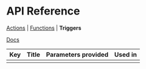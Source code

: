 <title>API Triggers</title>

# API Reference
[Actions](./api-actions.html) | [Functions](./api-functions.html) | **Triggers**

[Docs](./)

| Key | Title | Parameters provided | Used in |
| --- | ----- | ------------------- | ------- |
|     |       |                     |         |

<script type="module" src="../scripts/docs.js"></script>
<script>
  docs_fetchWithCache('../triggers.json').then(res => res.json()).then(res => {
    if (res.status !== 'success') {
      console.log('Non success response received from Modd.io API: %o', res);
      alert('Non-success response received from Modd.io API. Check console for details.');
      return;
    }
    const table = document.querySelector('table');
    for (const trig of res.message) {
      const row = table.insertRow();
      row.insertCell().textContent = trig.key;
      row.insertCell().textContent = trig.title;
      row.insertCell().textContent = trig.data.vars?.join?.(', ') || 'none';
      row.insertCell().textContent = trig.usedIn.join(', ');
    }
  }).catch(err => {
    console.error(err);
    alert('An error occured while fetching Modd.io API. Check console for details.');
  });
</script>